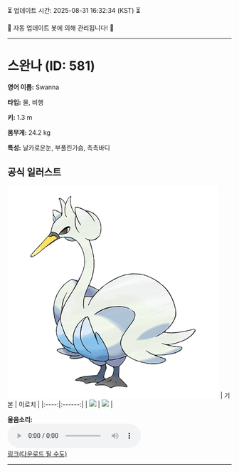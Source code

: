 
⏳ 업데이트 시간: 2025-08-31 16:32:34 (KST) ⏳

🤖 자동 업데이트 봇에 의해 관리됩니다! 🤖

---

# 스완나 (ID: 581)
**영어 이름:** Swanna

**타입:** 물, 비행

**키:** 1.3 m

**몸무게:** 24.2 kg

**특성:** 날카로운눈, 부풀린가슴, 촉촉바디

## 공식 일러스트
![](https://raw.githubusercontent.com/PokeAPI/sprites/master/sprites/pokemon/other/official-artwork/581.png)
| 기본 | 이로치 |
|:----:|:------:|
| <img src="http://play.pokemonshowdown.com/sprites/ani/swanna.gif" width="200"> | <img src="http://play.pokemonshowdown.com/sprites/ani-shiny/swanna.gif" width="200"> |

**울음소리:**<br><audio controls src="https://raw.githubusercontent.com/PokeAPI/cries/main/cries/pokemon/latest/581.ogg"></audio><br> [링크(다운로드 될 수도)](https://raw.githubusercontent.com/PokeAPI/cries/main/cries/pokemon/latest/581.ogg)


---
